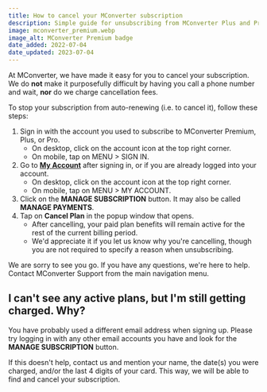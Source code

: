 ```yaml
---
title: How to cancel your MConverter subscription
description: Simple guide for unsubscribing from MConverter Plus and Pro. You'll learn how to stop your subscription from automatically renewing.
image: mconverter_premium.webp
image_alt: MConverter Premium badge
date_added: 2022-07-04
date_updated: 2023-07-04
---
```


At MConverter, we have made it easy for you to cancel your subscription. We do **not** make it purposefully difficult by having you call a phone number and wait, **nor** do we charge cancellation fees.

To stop your subscription from auto-renewing (i.e. to cancel it), follow these steps:
1. Sign in with the account you used to subscribe to MConverter Premium, Plus, or Pro.
    - On desktop, click on the account icon at the top right corner.
    - On mobile, tap on MENU > SIGN IN.
2. Go to **[My Account](#account)** after signing in, or if you are already logged into your account.
    - On desktop, click on the account icon at the top right corner.
    - On mobile, tap on MENU > MY ACCOUNT.
3. Click on the **MANAGE SUBSCRIPTION** button. It may also be called **MANAGE PAYMENTS**.
4. Tap on **Cancel Plan** in the popup window that opens.
    - After cancelling, your paid plan benefits will remain active for the rest of the current billing period.
    - We'd appreciate it if you let us know why you're cancelling, though you are not required to specify a reason when unsubscribing.

We are sorry to see you go. If you have any questions, we're here to help. Contact MConverter Support from the main navigation menu.

## I can't see any active plans, but I'm still getting charged. Why?

You have probably used a different email address when signing up. Please try logging in with any other email accounts you have and look for the **MANAGE SUBSCRIPTION** button.

If this doesn't help, contact us and mention your name, the date(s) you were charged, and/or the last 4 digits of your card. This way, we will be able to find and cancel your subscription.